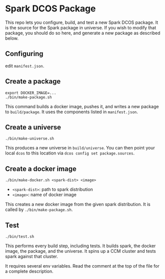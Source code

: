 Spark DCOS Package
===

This repo lets you configure, build, and test a new Spark DCOS package.
It is the source for the Spark package in universe.  If you wish to modify
that package, you should do so here, and generate a new package as
described below.

Configuring
---

edit `manifest.json`.

Create a package
---

```
export DOCKER_IMAGE=...
./bin/make-package.sh
```

This command builds a docker image, pushes it, and writes a new
package to `build/package`.  It uses the components listed in
`manifest.json`.

Create a universe
---

```
./bin/make-universe.sh
```

This produces a new universe in `build/universe`.  You can then point your
local `dcos` to this location via `dcos config set package.sources`.

Create a docker image
---

```
./bin/make-docker.sh <spark-dist> <image>
```

* `<spark-dist>`: path to spark distribution
* `<image>`: name of docker image

This creates a new docker image from the given spark distribution.  It
is called by `./bin/make-package.sh`.


Test
---

```
./bin/test.sh
```

This performs every build step, including tests.  It builds spark, the docker image,
the package, and the universe.  It spins up a CCM cluster and tests spark against that
cluster.

It requires several env variables.  Read the comment at the top of the file for a
complete description.
